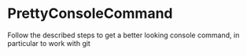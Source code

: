 # PrettyConsoleCommand
Follow the described steps to get a better looking console command, in particular to work with git
